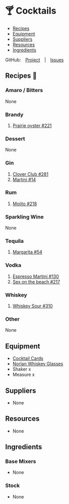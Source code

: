 # 🍸 Cocktails

- [Recipes](#Recipes)
- [Equipment](#equipment)
- [Suppliers](#Suppliers)
- [Resources](#Resources)
- [Ingredients](#Ingredients)

GitHub: [Project](https://github.com/jcallaghan/Recipes/projects/6) | [Issues](https://github.com/jcallaghan/Recipes/issues?q=cocktails+label%3A%22Drink+%3A%3A%3A+Cocktail+%F0%9F%8D%B8%22)

## Recipes 🤩

### Amaro / Bitters
None

### Brandy
1. [Prairie oyster #221](https://github.com/jcallaghan/Recipes/issues/221)

### Dessert
None

### Gin
1. [Clover Club #281](https://github.com/jcallaghan/Recipes/issues/281)
2. [Martini #14](https://github.com/jcallaghan/Recipes/issues/14)

### Rum 
1. [Mojito #218](https://github.com/jcallaghan/Recipes/issues/130)

### Sparkling Wine
None

### Tequila
1. [Margarita #54](https://github.com/jcallaghan/Recipes/issues/54)

### Vodka 
1. [Espresso Martini #130](https://github.com/jcallaghan/Recipes/issues/130)
2. [Sex on the beach #217](https://github.com/jcallaghan/Recipes/issues/217)

### Whiskey
1. [Whiskey Sour #310](https://github.com/jcallaghan/Recipes/issues/310)

### Other
None

## Equipment
- [Cocktail Cards](https://getcocktailcards.com/)
- [Norlan Whiskey Glasses](https://uk.norlanglass.com/products/norlan-whisky-glass)
- Shaker x
- Measure x 

## Suppliers
- None

## Resources
- None

## Ingredients

### Base Mixers
- None

### Stock
- None

